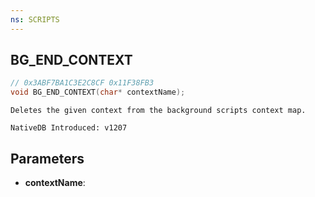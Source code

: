 ```yaml
---
ns: SCRIPTS
---
```

## BG_END_CONTEXT

```c
// 0x3ABF7BA1C3E2C8CF 0x11F38FB3
void BG_END_CONTEXT(char* contextName);
```

```
Deletes the given context from the background scripts context map.

NativeDB Introduced: v1207
```

## Parameters
* **contextName**:
